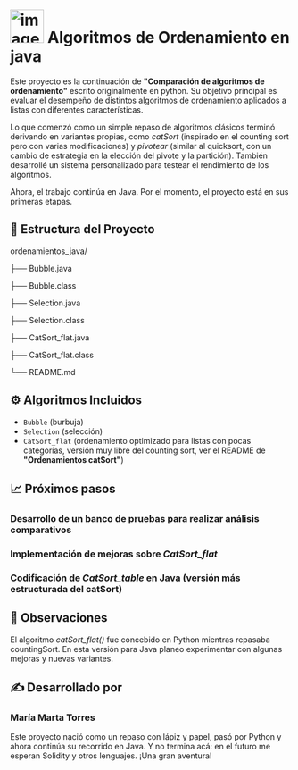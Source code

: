# <img width="60" height="60" alt="image" src="https://github.com/user-attachments/assets/bce9f021-e7c5-40c4-8077-3a525c7c0c81" />        Algoritmos de Ordenamiento en java

Este proyecto es la continuación de **"Comparación de algoritmos de ordenamiento"** escrito originalmente en python. Su objetivo principal es evaluar el desempeño de distintos algoritmos de ordenamiento aplicados a listas con diferentes características.

Lo que comenzó como un simple repaso de algoritmos clásicos terminó derivando en variantes propias, como *catSort* (inspirado en el counting sort pero con varias modificaciones) y *pivotear* (similar al quicksort, con un cambio de estrategia en la elección del pivote y la partición). También desarrollé un sistema personalizado para testear el rendimiento de los algoritmos.

Ahora, el trabajo continúa en Java. Por el momento, el proyecto está en sus primeras etapas.

## 📂 Estructura del Proyecto
ordenamientos_java/

├── Bubble.java

├── Bubble.class

├── Selection.java

├── Selection.class

├── CatSort_flat.java

├── CatSort_flat.class

└── README.md


## ⚙️ Algoritmos Incluidos

- `Bubble` (burbuja)
- `Selection` (selección)
- `CatSort_flat` (ordenamiento optimizado para listas con pocas categorías, versión muy libre del counting sort, ver el README de **"Ordenamientos catSort"**)

## 📈 Próximos pasos

### Desarrollo de un banco de pruebas para realizar análisis comparativos

### Implementación de mejoras sobre *CatSort_flat*

### Codificación de *CatSort_table* en Java (versión más estructurada del catSort)

## 🧠 Observaciones
El algoritmo *catSort_flat()* fue concebido en Python mientras repasaba countingSort. En esta versión para Java planeo experimentar con algunas mejoras y nuevas variantes.

## ✍️ Desarrollado por
### María Marta Torres

Este proyecto nació como un repaso con lápiz y papel, pasó por Python y ahora continúa su recorrido en Java. Y no termina acá: en el futuro me esperan Solidity y otros lenguajes. ¡Una gran aventura!


